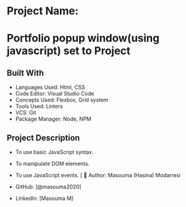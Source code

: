 # Project Name:

# Portfolio popup window(using javascript)  set to  Project

>

## Built With

- Languages Used: Html, CSS
- Code Editor: Visual Studio Code
- Concepts Used: Flexbox, Grid system
- Tools Used: Linters
- VCS: Git
- Package Manager: Node, NPM

## Project Description

- To use basic JavaScript syntax.

- To manipulate DOM elements.

- To use JavaScript events.
[
👤 Author:
Masouma (Hasina) Modarresi

- GitHub: [@masouma2020]

- LinkedIn: [Masouma M]
